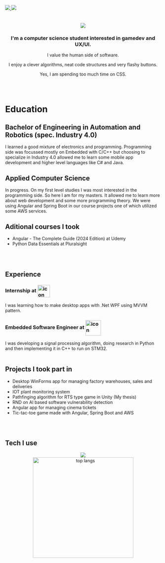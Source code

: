 <a href="https://www.linkedin.com/in/kacper-mejsner-7617a8238/" target="_blank">
    <img src="https://img.shields.io/badge/LinkedIn-0077B5?style=for-the-badge&logo=linkedin&logoColor=white" target="_blank"/>
</a>
<a href="https://kacpermejs.github.io" target="_blank">
    <img src="https://img.shields.io/badge/Portfolio-FF5722?style=for-the-badge&logo=google-chrome&logoColor=white" target="_blank" />
</a>
<h1 align="center">
    <img src="https://readme-typing-svg.herokuapp.com/?font=Righteous&size=35&center=true&vCenter=true&width=500&height=70&duration=4000&lines=Hello+There!+👋;+I'm+Kacper!;" />
</h1>

<h3 align="center">I'm a computer science student interested in gamedev and UX/UI.</h3>

<p align="center">
    I value the human side of software.
</p>
<p align="center">
    I enjoy a clever algorithms, neat code structures and very flashy buttons. 
</p>
<p align="center">
    Yes, I am spending too much time on CSS.
</p>

<br>
<br>

# Education

## Bachelor of Engineering in Automation and Robotics (spec. Industry 4.0)
I learned a good mixture of electronics and programming. Programming side was focussed mostly on Embedded with C/C++ but choosing to specialize in Industry 4.0 allowed me to learn some mobile app development and higher level languages like C# and Java.

## Applied Computer Science
In progress. On my first level studies I was most interested in the programming side. So here I am for my masters. It allowed me to learn more about web development and some more programming theory. We were using Angular and Spring Boot in our course projects one of which utilized some AWS services.

## Aditional courses I took
- Angular - The Complete Guide (2024 Edition) at Udemy
- Python Data Essentials at Pluralsight

<br>
<br>

## Experience
<h3>
Internship at <img src="https://github.com/kacpermejs/kacpermejs/assets/51543504/0d74425f-d94a-4183-bc01-5a1d363e0c6b" alt="icon" height="40" align="center"/>
</h3>

I was learning how to make desktop apps with .Net WPF using MVVM pattern.

<h3>
    Embedded Software Engineer at <img src="https://github.com/kacpermejs/kacpermejs/assets/51543504/a89d7d1f-97bf-4b26-a4c7-a07753f919fb" alt="icon" height="50" align="center"/>    
</h3> 

I was developing a signal processing algorithm, doing research in Python and then implementing it in C++ to run on STM32.
<br>
<br>

## Projects I took part in
- Desktop WinForms app for managing factory warehouses, sales and deliveries 
- IOT plant monitoring system
- Pathfinging algorithm for RTS type game in Unity (My thesis)
- RND on AI based software vulnerability detection
- Angular app for managing cinema tickets
- Tic-tac-toe game made with Angular, Spring Boot and AWS

<br>
<br>

## Tech I use

<div align="center">
    <img src="https://skillicons.dev/icons?i=html,css,js,ts,angular,java,spring,firebase,github,unity,visualstudio,vscode,cs,cpp,c,python&perline=8"/><br>
</div>

<div align="center">
    <img width=325 align="center" src="https://github-readme-stats.vercel.app/api/top-langs/?username=kacpermejs&hide=ShaderLab&langs_count=6&layout=compact&theme=react&border_radius=10&size_weight=0.5&count_weight=0.5" alt="top langs" />
</div>

